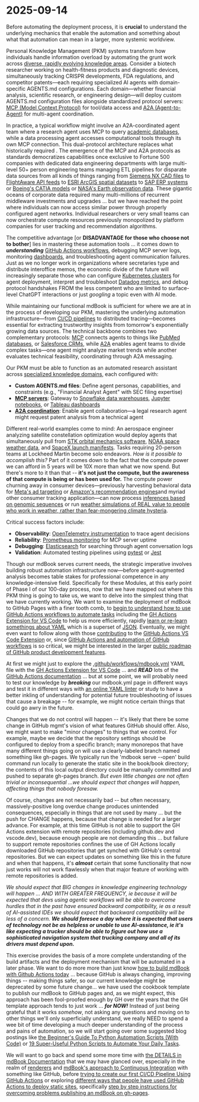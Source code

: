 # 2025-09-14

Before automating the deployment process, it is **crucial** to understand the underlying mechanics that enable the automation and something about what that automation can mean in a larger, more systemic worldview.

Personal Knowledge Management (PKM) systems transform how individuals handle information overload by automating the grunt work across [diverse, rapidly evolving knowledge areas](https://github.com/AncientGuy/PKM/tree/main/src/2.Areas). Consider a biotech researcher working on health-fitness products and diagnostic devices, simultaneously tracking CRISPR developments, FDA regulations, and competitor patents—each requiring specialized AI agents with domain-specific AGENTS.md configurations. Each domain—whether financial analysis, scientific research, or engineering design—will deploy custom AGENTS.md configuration files alongside standardized protocol servers: [MCP (Model Context Protocol)](https://modelcontextprotocol.io/docs/getting-started/intro) for tool/data access and [A2A (Agent-to-Agent)](https://developers.googleblog.com/en/a2a-a-new-era-of-agent-interoperability/) for multi-agent coordination. 

In practice, a typical workflow might involve an A2A-coordinated agent team where a research agent uses MCP to query [academic databases](https://www.semanticscholar.org/product/api), while a data processing agent accesses computational tools through its own MCP connection. This dual-protocol architecture replaces what historically required . The emergence of the MCP and A2A protocols as standards democratizes capabilities once exclusive to Fortune 500 companies with dedicated data engineering departments with large multi-level 50+ person engineering teams managing ETL pipelines for disparate data sources from all kinds of things ranging from [Siemens NX CAD files](https://www.plm.automation.siemens.com/global/en/products/nx/) to [FlightAware API feeds](https://flightaware.com/commercial/flightxml/) to [ESRI ArcGIS spatial datasets](https://www.esri.com/en-us/arcgis/products/arcgis-platform/overview) to [SAP ERP systems](https://www.sap.com/products/erp.html) or [Boeing's CATIA models](https://www.3ds.com/products-services/catia/) or [NASA's Earth observation data](https://earthdata.nasa.gov/). These gigantic oceans of corporate data required many multi-millions of recurrent middleware investments and upgrades ... but we have reached the point where individuals can now access similar power through properly configured agent networks. Individual researchers or very small teams can now orchestrate compute resources previously monopolized by platform companies for user tracking and recommendation algorithms. 

The competitive advantage [or **DISADVANTAGE for those who choose not to bother**] lies in mastering these automation tools ... it comes down to ***understanding*** [GitHub Actions workflows](https://docs.github.com/en/actions), debugging MCP server logs, monitoring [dashboards](https://grafana.com/docs/grafana/latest/), and troubleshooting agent communication failures. Just as we no longer work in organizations where secretaries type and distribute interoffice memos, the economic divide of the future will increasingly separate those who can configure [Kubernetes clusters](https://kubernetes.io/docs/home/) for agent deployment, interpret and troubleshoot [Datadog metrics](https://www.datadoghq.com/), and debug protocol handshakes FROM the less competent who are limited to surface-level ChatGPT interactions or just *googling* a topic even with AI mode. 

While maintaining our functional mdBook is sufficient for where we are at in the process of developing our PKM, mastering the underlying automation infrastructure—from [CI/CD pipelines](https://www.redhat.com/en/topics/devops/what-is-ci-cd) to distributed tracing—becomes essential for extracting trustworthy insights from tomorrow's exponentially growing data sources. The technical backbone combines two complementary protocols: [MCP](https://modelcontextprotocol.io/docs/getting-started/intro) connects agents to things like [PubMed databases](https://pubmed.ncbi.nlm.nih.gov/), or [Salesforce CRMs](https://www.salesforce.com/products/platform/overview/), while [A2A](https://developers.googleblog.com/en/a2a-a-new-era-of-agent-interoperability/) enables agent teams to divide complex tasks—one agent might analyze market trends while another evaluates technical feasibility, coordinating through A2A messaging.

Our PKM must be able to function as an automated research assistant across [specialized knowledge domains](https://github.com/AncientGuy/PKM/tree/main/src/2.Areas), each configured with:
- **Custom AGENTS.md files**: Define agent personas, capabilities, and constraints (e.g., "Financial Analyst Agent" with SEC filing expertise)
- **[MCP servers](https://modelcontextprotocol.io/docs/getting-started/intro)**: Gateway to [Snowflake data warehouses](https://www.snowflake.com/), [Jupyter notebooks](https://jupyter.org/), or [Tableau dashboards](https://www.tableau.com/)
- **[A2A coordination](https://developers.googleblog.com/en/a2a-a-new-era-of-agent-interoperability/)**: Enable agent collaboration—a legal research agent might request patent analysis from a technical agent

Different real-world examples come to mind: An aerospace engineer analyzing satellite constellation optimization would deploy agents that simultaneously pull from [STK orbital mechanics software](https://www.ansys.com/products/missions/ansys-stk), [NOAA space weather data](https://www.swpc.noaa.gov/), and [SpaceX launch manifests](https://www.spacex.com/launches/). Tasks requiring 20-person teams at Lockheed Martin become solo endeavors. *How is it possible to accomplish this?* Part of it comes down to the fact that the compute power we can afford in 5 years will be 10X more than what we now spend. But there's more to it than that -- **it's not just the compute, but the awareness of that compute is being or has been used for.** The compute power churning away in consumer devices—previously harvesting behavioral data for [Meta's ad targeting](https://www.facebook.com/business/ads) or [Amazon's recommendation engines](https://aws.amazon.com/personalize/)and myriad other consumer tracking application—can now process [inferences based on genomic sequences](https://www.ncbi.nlm.nih.gov/sra) or run [weather simulations of REAL value to people who work in weather, rather than fear-mongering climate hysteria](https://www.cesm.ucar.edu/). 

Critical success factors include:
- **Observability**: [OpenTelemetry instrumentation](https://opentelemetry.io/) to trace agent decisions
- **Reliability**: [Prometheus monitoring](https://prometheus.io/) for MCP server uptime
- **Debugging**: [Elasticsearch](https://www.elastic.co/elasticsearch/) for searching through agent conversation logs
- **Validation**: Automated testing pipelines using [pytest](https://docs.pytest.org/) or [Jest](https://jestjs.io/)

Though our mdBook serves current needs, the strategic imperative involves building robust automation infrastructure now—before agent-augmented analysis becomes table stakes for professional competence in any knowledge-intensive field. Specifically for these Modules, at this early point of Phase I of our 100-day process, now that we have mapped out where this PKM thing is going to take us, we want to delve into the simplest thing that we have currently working.  We want to examine the deployment of mdBook to GitHub Pages with a finer tooth comb, to [begin to understand how to use GitHub Actions workflows to automate tasks](https://docs.github.com/en/actions/how-tos/write-workflows) including the [GH Actions Extension for VS Code](https://github.com/github/vscode-github-actions) to help us more efficiently, rapidly [learn or re-learn somethings about YAML](https://learnxinyminutes.com/yaml/) which is a superset of [JSON](https://www.json.org/json-en.html). Eventually, we might even want to follow along with those [contributing](https://github.com/github/vscode-github-actions/blob/HEAD/CONTRIBUTING.md) to the [GitHub Actions VS Code Extension](https://github.com/orgs/github/projects/9557) or, since [GitHub Actions and automation of GitHub workflows](https://github.com/actions) is so critical, we might be interested in the larger [public roadmap of GitHub product development features](https://github.com/orgs/github/projects/4247).

At first we might just to explore the [.github/workflows/mdbook.yml](https://github.com/AncientGuy/PKM/blob/main/.github/workflows/mdbook.yml) YAML file with the [GH Actions Extension for VS Code](https://github.com/github/vscode-github-actions) ...  and ***READ*** lots of the [GitHub Actions documentation](https://docs.github.com/en/actions) ... but at some point, we will probably need to test our knowledge by ***breaking*** our mdbook.yml page in different ways and test it in different ways with [an online YAML linter](https://www.yamllint.com/) or study  to have a better inkling of understanding for potential future troubleshooting of issues that cause a breakage -- for example, we might notice certain things that could go awry in the future.

Changes that we do not control will happen -- it's likely that there be some change in GitHub mgmt's vision of what features GitHub should offer. Also, we might want to make "minor changes" to things that we control. For example, maybe we decide that the repository settings should be configured to deploy from a specific branch; many monorepos that have many different things going on will use a clearly-labeled branch named something like gh-pages. We typically run the 'mdbook serve --open' build command run locally to generate the static site in the book/book directory; the contents of this local output directory could be manually committed and pushed to separate gh-pages branch. *But even little changes are not often trivial or inconsequential ...we should expect that changes will happen, affecting things that nobody foresaw.*

Of course, changes are not necessarily bad -- but often necessary, massively-positive long overdue change produces unintended consequences, especially in things that are not used by many ... but the push for CHANGE happens, because that change is needed for a larger advance. For example, at this time GitHub is not able to support the GH Actions extension with remote repositories (including github.dev and vscode.dev), because enough people are not demanding this ... but failure to support remote repositories confines the use of GH Actions locally downloaded GitHub repositories that get synched with GitHub's central repositories. But we can expect updates on something like this in the future and when that happens, it's ***almost*** certain that some functionality that now just works will not work flawlessly when that major feature of working with remote repositories is added.

*We should expect that BIG changes in knowledge engineering technology will happen ... AND WITH GREATER FREQUENCY, ie because it will be expected that devs using agentic workflows will be able to overcome hurdles that in the past have ensured backward compatibility, ie as a result of AI-assisted IDEs we should expect that backward compatibility will be less of a concern.* ***We should foresee a day where it is expected that users of technology not be as helpless or unable to use AI-assistance, ie it's like expecting a trucker should be able to figure out how use a sophisticated navigation system that trucking company and all of its drivers must depend upon.*** 

This exercise provides the basis of a more complete understanding of the build artifacts and the deployment mechanism that will be automated in a later phase. We want to do more more than just know [how to build mdBook with Github Actions today](https://levelup.gitconnected.com/how-to-build-mdbook-with-github-actions-eb9899e55d7e) ... because GitHub is always changing, improving things -- making things safer, so our current knowledge might be deprecated by some future change... we have used the cookbook template to publish our mdBook to GitHub pages and, as we might expect, this approach has been fool-proofed enough by GH over the years that the GH template approach tends to just work ... ***for NOW!*** Instead of just being grateful that it works *somehow*, not asking any questions and moving on to other things we'll only superficially understand, we really NEED to spend a wee bit of time developing a much deeper understanding of the process and pains of automation, so we will start going over some suggested blog postings like [the Beginner's Guide To Python Automation Scripts (With Code)](https://zerotomastery.io/blog/python-automation-scripts-beginners-guide/) or [19 Super-Useful Python Scripts to Automate Your Daily Tasks](https://www.index.dev/blog/python-automation-scripts).

We will want to go back and spend some more time with [the DETAILS in mdBook Documentation](https://rust-lang.github.io/mdBook/) that we may have glanced over, especially in the realm of [renderers](https://rust-lang.github.io/mdBook/format/configuration/renderers.html) and [mdBook's approach to Continuous Integration](https://rust-lang.github.io/mdBook/continuous-integration.html) with something like GitHub, before [trying to create our first CI/CD Pipeline Using GitHub Actions](https://brandonkindred.medium.com/creating-your-first-ci-cd-pipeline-using-github-actions-81c668008582) or exploring [different ways that people have used GitHub Actions to deploy static sites](https://github.com/peaceiris/actions-gh-pages), specifically [step by step instructions for overcoming problems publishing an mdBook on gh-pages](https://github.com/rust-lang/mdBook/issues/1803).